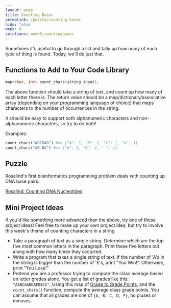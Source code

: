 ```yaml
---
layout: page
title: Counting Bases
permalink: /puzzle/counting bases
hide: false
week: 6
solutions: week6_countingbases
---
```


Sometimes it's useful to go through a list and tally up how many of each
type of thing is found. Today, we'll do just that.

## Functions to Add to Your Code Library

```c++
map<char, int> count_chars(string input);
```
The above function should take a string of text, and count up how many of
each letter there is. The return value should be a map/dictionary/associative
array (depending on your programming language of choice) that maps characters
to the number of occurrences in the string.

It should be easy to support both alphanumeric characters and non-alphanumeric
characters, so try to do both!

Examples:

```python
count_chars("ABCDAB") #=> {"A": 2, "B": 2, "C": 1, "D": 1}
count_chars("AB BA") #=> {"A": 2, "B": 2, " ": 1}
```

## Puzzle

Rosalind's first bioinformatics programming problem deals with counting up
DNA base pairs:

[Rosalind: Counting DNA Nucleotides](http://rosalind.info/problems/dna/)

## Mini Project Ideas

If you'd like something more advanced than the above, try one of these
project ideas! Feel free to make up your own project idea, but try to involve
this week's theme of counting characters in a string

* Take a paragraph of text as a single string. Determine which are the top
    five most common letters in the paragraph. Print these five letters out
    along with how many times they occurred.
* Write a program that takes a single string of text. If the number of 'A's
    in the string is bigger than the number of 'E's, print "You Win!".
    Otherwise, print "You Lose!"
* Pretend you are a professor trying to compute the class average based on
    letter grades alone. You get a list of grades like this: `"AABCAABDAFDBCC"`.
    Using this map of
    [Grade to Grade Points](http://drexel.edu/provost/policies/grades/), and
    the `count_chars()` function, compute the average class grade points. You
    can assume that all grades are one of `{A, B, C, D, F}`, no pluses or
    minuses.
